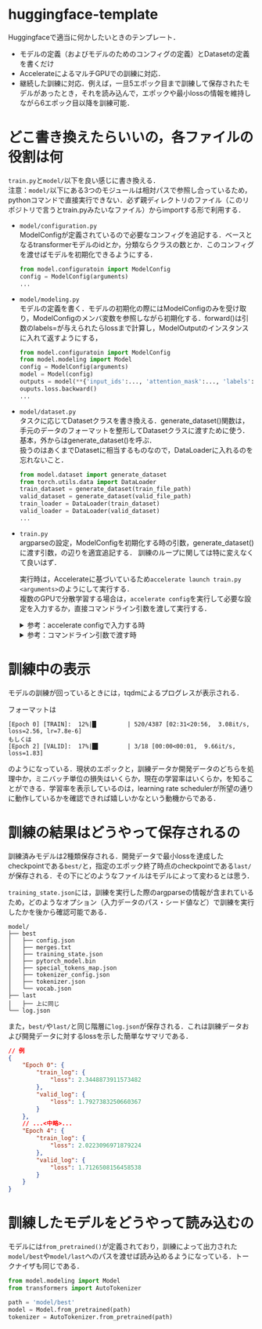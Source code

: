 # huggingface-template

Huggingfaceで適当に何かしたいときのテンプレート．

- モデルの定義（およびモデルのためのコンフィグの定義）とDatasetの定義を書くだけ
- AccelerateによるマルチGPUでの訓練に対応．
- 継続した訓練に対応．例えば，一旦5エポック目まで訓練して保存されたモデルがあったとき，それを読み込んで，エポックや最小lossの情報を維持しながら6エポック目以降を訓練可能．

# どこ書き換えたらいいの，各ファイルの役割は何

`train.py`と`model/`以下を良い感じに書き換える．  
注意：`model/`以下にある3つのモジュールは相対パスで参照し合っているため，pythonコマンドで直接実行できない．必ず親ディレクトリのファイル（このリポジトリで言うとtrain.pyみたいなファイル）からimportする形で利用する．

- `model/configuration.py`  
    ModelConfigが定義されているので必要なコンフィグを追記する．ベースとなるtransformerモデルのidとか，分類ならクラスの数とか．このコンフィグを渡せばモデルを初期化できるようにする．
    ```py
    from model.configuratoin import ModelConfig
    config = ModelConfig(arguments)
    ...
    ```

- `model/modeling.py`  
    モデルの定義を書く．モデルの初期化の際にはModelConfigのみを受け取り，ModelConfigのメンバ変数を参照しながら初期化する．forward()は引数のlabels=が与えられたらlossまで計算し，ModelOutputのインスタンスに入れて返すようにする，
    ```py
    from model.configuratoin import ModelConfig
    from model.modeling import Model
    config = ModelConfig(arguments)
    model = Model(config)
    outputs = model(**{'input_ids':..., 'attention_mask':..., 'labels':...})
    ouputs.loss.backward()
    ...
    ```

- `model/dataset.py`  
    タスクに応じてDatasetクラスを書き換える．generate_dataset()関数は，手元のデータのフォーマットを整形してDatasetクラスに渡すために使う．基本，外からはgenerate_dataset()を呼ぶ．  
    扱うのはあくまでDatasetに相当するものなので，DataLoaderに入れるのを忘れないこと．
    ```py
    from model.dataset import generate_dataset
    from torch.utils.data import DataLoader
    train_dataset = generate_dataset(train_file_path)
    valid_dataset = generate_dataset(valid_file_path)
    train_loader = DataLoader(train_dataset)
    valid_loader = DataLoader(valid_dataset)
    ...
    ```

- `train.py`  
    argparseの設定，ModelConfigを初期化する時の引数，generate_dataset()に渡す引数，の辺りを適宜追記する．
    訓練のループに関しては特に変えなくて良いはず．

    実行時は，Accelerateに基づいているため`accelerate launch train.py <arguments>`のようにして実行する．  
    複数のGPUで分散学習する場合は，`accelerate config`を実行して必要な設定を入力するか，直接コマンドライン引数を渡して実行する．

    <details>
    <summary>参考：accelerate configで入力する時</summary>
    GPU2枚使うとき

    ```
    In which compute environment are you running? ([0] This machine, [1] AWS (Amazon SageMaker)): 0
    Which type of machine are you using? ([0] No distributed training, [1] multi-CPU, [2] multi-GPU, [3] TPU [4] MPS): 2
    How many different machines will you use (use more than 1 for multi-node training)? [1]: 1
    Do you want to use DeepSpeed? [yes/NO]: NO
    Do you want to use FullyShardedDataParallel? [yes/NO]: NO
    How many GPU(s) should be used for distributed training? [1]:2
    What GPU(s) (by id) should be used for training on this machine as a comma-seperated list? [all]:
    Do you wish to use FP16 or BF16 (mixed precision)? [NO/fp16/bf16]: bf16
    ```

    </details>

    <details>
    <summary>参考：コマンドライン引数で渡す時</summary>
    `--num_processes=`がGPUの枚数に相当．

    ```sh
    accelerate launch \
    --multi_gpu \
    --num_processes 2 \
    train.py \
    <arguments for train.py>
    ```

    </details>

    

# 訓練中の表示
モデルの訓練が回っているときには，tqdmによるプログレスが表示される．

フォーマットは
```
[Epoch 0] [TRAIN]:  12%|█▏        | 520/4387 [02:31<20:56,  3.08it/s, loss=2.56, lr=7.8e-6]
もしくは
[Epoch 2] [VALID]:  17%|█▋        | 3/18 [00:00<00:01,  9.66it/s, loss=1.83]
```
のようになっている．現状のエポックと，訓練データか開発データのどちらを処理中か，ミニバッチ単位の損失はいくらか，現在の学習率はいくらか，を知ることができる．学習率を表示しているのは，learning rate schedulerが所望の通りに動作しているかを確認できれば嬉しいかなという動機からである．

# 訓練の結果はどうやって保存されるの
訓練済みモデルは2種類保存される．開発データで最小lossを達成したcheckpointである`best/`と，指定のエポック終了時点のcheckpointである`last/`が保存される．その下にどのようなファイルはモデルによって変わるとは思う．

`training_state.json`には，訓練を実行した際のargparseの情報が含まれているため，どのようなオプション（入力データのパス・シード値など）で訓練を実行したかを後から確認可能である．

```
model/
├── best
│   ├── config.json
│   ├── merges.txt
│   ├── training_state.json
│   ├── pytorch_model.bin
│   ├── special_tokens_map.json
│   ├── tokenizer_config.json
│   ├── tokenizer.json
│   └── vocab.json
├── last
│   ├── 上に同じ
└── log.json
```

また，`best/`や`last/`と同じ階層に`log.json`が保存される．これは訓練データおよび開発データに対するlossを示した簡単なサマリである．
```json
// 例
{
    "Epoch 0": {
        "train_log": {
            "loss": 2.3448873911573482
        },
        "valid_log": {
            "loss": 1.7927383250660367
        }
    },
    // ...<中略>...
    "Epoch 4": {
        "train_log": {
            "loss": 2.0223096971879224
        },
        "valid_log": {
            "loss": 1.7126508156458538
        }
    }
}
```

# 訓練したモデルをどうやって読み込むの

モデルには`from_pretrained()`が定義されており，訓練によって出力された`model/best`や`model/last`へのパスを渡せば読み込めるようになっている．トークナイザも同じである．
```py
from model.modeling import Model
from transformers import AutoTokenizer

path = 'model/best'
model = Model.from_pretrained(path)
tokenizer = AutoTokenizer.from_pretrained(path)
```

